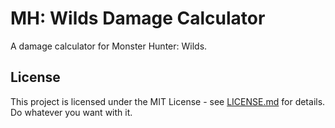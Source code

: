 # MH: Wilds Damage Calculator

A damage calculator for Monster Hunter: Wilds.

## License

This project is licensed under the MIT License - see [LICENSE.md](LICENSE.md) for details. Do whatever you want with it.

